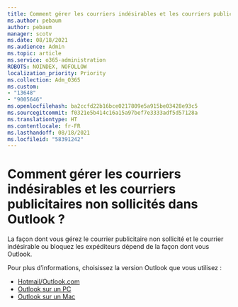 ```yaml
---
title: Comment gérer les courriers indésirables et les courriers publicitaires non sollicités dans Outlook ?
ms.author: pebaum
author: pebaum
manager: scotv
ms.date: 08/18/2021
ms.audience: Admin
ms.topic: article
ms.service: o365-administration
ROBOTS: NOINDEX, NOFOLLOW
localization_priority: Priority
ms.collection: Adm_O365
ms.custom:
- "13648"
- "9005646"
ms.openlocfilehash: ba2ccfd22b16bce0217809e5a915be03428e93c5
ms.sourcegitcommit: f0321e5b414c16a15a97bef7e3333adf5d57128a
ms.translationtype: HT
ms.contentlocale: fr-FR
ms.lasthandoff: 08/18/2021
ms.locfileid: "58391242"
---
```

# <a name="how-to-manage-junk-and-spam-email-in-outlook"></a>Comment gérer les courriers indésirables et les courriers publicitaires non sollicités dans Outlook ?

La façon dont vous gérez le courrier publicitaire non sollicité et le courrier indésirable ou bloquez les expéditeurs dépend de la façon dont vous Outlook.

Pour plus d’informations, choisissez la version Outlook que vous utilisez :

- [Hotmail/Outlook.com](https://support.microsoft.com/%7Blang-locale%7D/home/expcontact?linkquery=Spam%2C%20junk%20%26%20phishing%20in%20Outlook.com)
- [Outlook sur un PC](https://support.microsoft.com/en-US/home/expcontact?linkquery=Spam%2C%20junk%20%26%20phishing%20in%20Outlook%20desktop)
- [Outlook sur un Mac](https://support.microsoft.com/%7Blang-locale%7D/home/expcontact?linkquery=Block%20or%20unblock%20a%20sender%20-%20Outlook%20for%20Mac)

